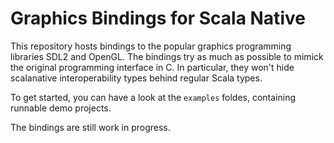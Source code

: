 Graphics Bindings for Scala Native
==================================

This repository hosts bindings to the popular graphics programming
libraries SDL2 and OpenGL. The bindings try as much as possible to
mimick the original programming interface in C. In particular, they
won't hide scalanative interoperability types behind regular Scala
types.

To get started, you can have a look at the `examples` foldes, containing
runnable demo projects.

The bindings are still work in progress.
